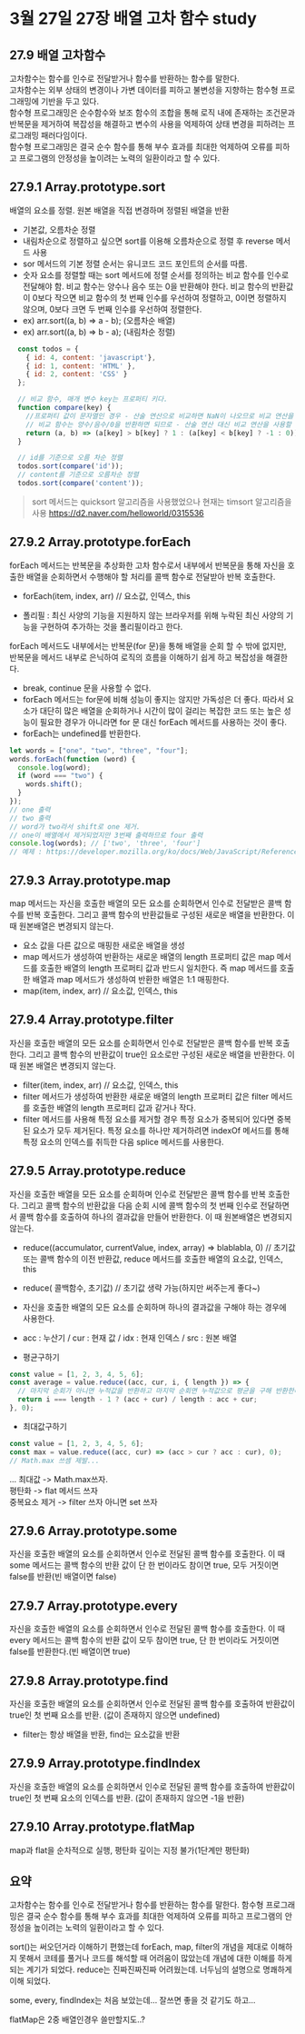 # 3월 27일 27장 배열 고차 함수 study

## 27.9 배열 고차함수

고차함수는 함수를 인수로 전달받거나 함수를 반환하는 함수를 말한다.  
 고차함수는 외부 상태의 변경이나 가변 데이터를 피하고 불변성을 지향하는 함수형 프로그래밍에 기반을 두고 있다.  
 함수형 프로그래밍은 순수함수와 보조 함수의 조합을 통해 로직 내에 존재하는 조건문과 반복문을 제거하여 복잡성을 해결하고 변수의 사용을 억제하여 상태 변경을 피하려는 프로그래밍 패러다임이다.  
 함수형 프로그래밍은 결국 순수 함수를 통해 부수 효과를 최대한 억제하여 오류를 피하고 프로그램의 안정성을 높이려는 노력의 일환이라고 할 수 있다.

## 27.9.1 Array.prototype.sort

배열의 요소를 정렬. 원본 배열을 직접 변경하며 정렬된 배열을 반환

- 기본값, 오름차순 정렬
- 내림차순으로 정렬하고 싶으면 sort를 이용해 오름차순으로 정렬 후 reverse 메서드 사용
- sor 메서드의 기본 정렬 순서는 유니코드 코드 포인트의 순서를 따름.
- 숫자 요소를 정렬할 때는 sort 메서드에 정렬 순서를 정의하는 비교 함수를 인수로 전달해야 함. 비교 함수는 양수나 음수 또는 0을 반환해야 한다. 비교 함수의 반환값이 0보다 작으면 비교 함수의 첫 번째 인수를 우선하여 정렬하고, 0이면 정렬하지 않으며, 0보다 크면 두 번째 인수를 우선하여 정렬한다.
- ex) arr.sort((a, b) => a - b); (오름차순 배열)
- ex) arr.sort((a, b) => b - a); (내림차순 정렬)

```js
  const todos = {
    { id: 4, content: 'javascript'},
    { id: 1, content: 'HTML' },
    { id: 2, content: 'CSS' }
  };

  // 비교 함수, 매개 변수 key는 프로퍼티 키다.
  function compare(key) {
    //프로퍼티 값이 문자열인 경우 - 산술 연산으로 비교하면 NaN이 나오므로 비교 연산을 사용
    // 비교 함수는 양수/음수/0을 반환하면 되므로 - 산술 연산 대신 비교 연산을 사용할 수 있다.
    return (a, b) => (a[key] > b[key] ? 1 : (a[key] < b[key] ? -1 : 0));
  }

  // id를 기준으로 오름 차순 정렬
  todos.sort(compare('id'));
  // content를 기준으로 오름차순 정렬
  todos.sort(compare('content'));
```

> sort 메서드는 quicksort 알고리즘을 사용했었으나 현재는 timsort 알고리즘을 사용
> https://d2.naver.com/helloworld/0315536

## 27.9.2 Array.prototype.forEach

forEach 메서드는 반복문을 추상화한 고차 함수로서 내부에서 반복문을 통해 자신을 호출한 배열을 순회하면서 수행해야 할 처리를 콜백 함수로 전달받아 반복 호출한다.

- forEach(item, index, arr) // 요소값, 인덱스, this

- 폴리필 : 최신 사양의 기능을 지원하지 않는 브라우저를 위해 누락된 최신 사양의 기능을 구현하여 추가하는 것을 폴리필이라고 한다.

forEach 메서드도 내부에서는 반복문(for 문)을 통해 배열을 순회 할 수 밖에 없지만, 반복문을 메서드 내부로 은닉하여 로직의 흐름을 이해하기 쉽게 하고 복잡성을 해결한다.

- break, continue 문을 사용할 수 없다.
- forEach 메서드는 for문에 비해 성능이 좋지는 않지만 가독성은 더 좋다. 따라서 요소가 대단히 많은 배열을 순회하거나 시간이 많이 걸리는 복잡한 코드 또는 높은 성능이 필요한 경우가 아니라면 for 문 대신 forEach 메서드를 사용하는 것이 좋다.
- forEach는 undefined를 반환한다.

```js
let words = ["one", "two", "three", "four"];
words.forEach(function (word) {
  console.log(word);
  if (word === "two") {
    words.shift();
  }
});
// one 출력
// two 출력
// word가 two라서 shift로 one 제거.
// one이 배열에서 제거되었지만 3번째 출력하므로 four 출력
console.log(words); // ['two', 'three', 'four']
// 예제 : https://developer.mozilla.org/ko/docs/Web/JavaScript/Reference/Global_Objects/Array/forEach
```

## 27.9.3 Array.prototype.map

map 메서드는 자신을 호출한 배열의 모든 요소를 순회하면서 인수로 전달받은 콜백 함수를 반복 호출한다. 그리고 콜백 함수의 반환값들로 구성된 새로운 배열을 반환한다. 이 때 원본배열은 변경되지 않는다.

- 요소 값을 다른 값으로 매핑한 새로운 배열을 생성
- map 메서드가 생성하여 반환하는 새로운 배열의 length 프로퍼티 값은 map 메서드를 호출한 배열의 length 프로퍼티 값과 반드시 일치한다. 즉 map 메서드를 호출한 배열과 map 메서드가 생성하여 반환한 배열은 1:1 매핑한다.
- map(item, index, arr) // 요소값, 인덱스, this

## 27.9.4 Array.prototype.filter

자신을 호출한 배열의 모든 요소를 순회하면서 인수로 전달받은 콜백 함수를 반복 호출한다. 그리고 콜백 함수의 반환값이 true인 요소로만 구성된 새로운 배열을 반환한다. 이때 원본 배열은 변경되지 않는다.

- filter(item, index, arr) // 요소값, 인덱스, this
- filter 메서드가 생성하여 반환한 새로운 배열의 length 프로퍼티 값은 filter 메서드를 호출한 배열의 length 프로퍼티 값과 같거나 작다.
- filter 메서드를 사용해 특정 요소를 제거할 경우 특정 요소가 중복되어 있다면 중복된 요소가 모두 제거된다. 특정 요소를 하나만 제거하려면 indexOf 메서드를 통해 특정 요소의 인덱스를 취득한 다음 splice 메서드를 사용한다.

## 27.9.5 Array.prototype.reduce

자신을 호출한 배열을 모든 요소를 순회하며 인수로 전달받은 콜백 함수를 반복 호출한다. 그리고 콜백 함수의 반환값을 다음 순회 시에 콜백 함수의 첫 번째 인수로 전달하면서 콜백 함수를 호출하여 하나의 결과값을 만들어 반환한다. 이 때 원본배열은 변경되지 않는다.

- reduce((accumulator, currentValue, index, array) => blablabla, 0) // 초기값 또는 콜백 함수의 이전 반환값, reduce 메서드를 호출한 배열의 요소값, 인덱스, this
- reduce( 콜백함수, 초기값) // 초기값 생략 가능(하지만 써주는게 좋다~)
- 자신을 호출한 배열의 모든 요소를 순회하며 하나의 결과값을 구해야 하는 경우에 사용한다.
- acc : 누산기 / cur : 현재 값 / idx : 현재 인덱스 / src : 원본 배열

- 평균구하기

```js
const value = [1, 2, 3, 4, 5, 6];
const average = value.reduce((acc, cur, i, { length }) => {
  // 마지막 순회가 아니면 누적값을 반환하고 마지막 순회면 누적값으로 평균을 구해 반환한다.
  return i === length - 1 ? (acc + cur) / length : acc + cur;
}, 0);
```

- 최대값구하기

```js
const value = [1, 2, 3, 4, 5, 6];
const max = value.reduce((acc, cur) => (acc > cur ? acc : cur), 0);
// Math.max 쓰셈 제발...
```

...
최대값 -> Math.max쓰자.  
 평탄화 -> flat 메서드 쓰자  
 중복요소 제거 -> filter 쓰자 아니면 set 쓰자

## 27.9.6 Array.prototype.some

자신을 호출한 배열의 요소를 순회하면서 인수로 전달된 콜백 함수를 호출한다. 이 때 some 메서드는 콜백 함수의 반환 값이 단 한 번이라도 참이면 true, 모두 거짓이면 false를 반환(빈 배열이면 false)

## 27.9.7 Array.prototype.every

자신을 호출한 배열의 요소를 순회하면서 인수로 전달된 콜백 함수를 호출한다. 이 때 every 메서드는 콜백 함수의 반환 값이 모두 참이면 true, 단 한 번이라도 거짓이면 false를 반환한다.(빈 배열이면 true)

## 27.9.8 Array.prototype.find

자신을 호출한 배열의 요소를 순회하면서 인수로 전달된 콜백 함수를 호출하여 반환값이 true인 첫 번째 요소를 반환. (값이 존재하지 않으면 undefined)

- filter는 항상 배열을 반환, find는 요소값을 반환

## 27.9.9 Array.prototype.findIndex

자신을 호출한 배열의 요소를 순회하면서 인수로 전달된 콜백 함수를 호출하여 반환값이 true인 첫 번째 요소의 인덱스를 반환. (값이 존재하지 않으면 -1을 반환)

## 27.9.10 Array.prototype.flatMap

map과 flat을 순차적으로 실행, 평탄화 깊이는 지정 불가(1단계만 평탄화)

## 요약

고차함수는 함수를 인수로 전달받거나 함수를 반환하는 함수를 말한다. 함수형 프로그래밍은 결국 순수 함수를 통해 부수 효과를 최대한 억제하여 오류를 피하고 프로그램의 안정성을 높이려는 노력의 일환이라고 할 수 있다.

sort()는 써오던거라 이해하기 편했는데
forEach, map, filter의 개념을 제대로 이해하지 못해서 코테를 풀거나 코드를 해석할 때 어려움이 많았는데 개념에 대한 이해를 하게 되는 계기가 되었다.
reduce는 진짜진짜진짜 어려웠는데. 너두님의 설명으로 명쾌하게 이해 되었다.

some, every, findIndex는 처음 보았는데... 잘쓰면 좋을 것 같기도 하고...

flatMap은 2중 배열인경우 쓸만할지도..?
